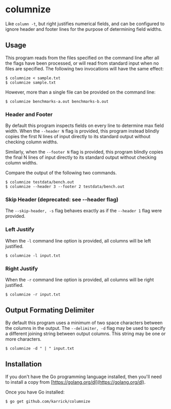 # columnize

Like `column -t`, but right justifies numerical fields, and can be
configured to ignore header and footer lines for the purpose of
determining field widths.

## Usage

This program reads from the files specified on the command line after
all the flags have been processed, or will read from standard input
when no files are specified. The following two invocations will have
the same effect:

    $ columnize < sample.txt
    $ columnize sample.txt

However, more than a single file can be provided on the command line:

    $ columnize benchmarks-a.out benchmarks-b.out

### Header and Footer

By default this program inspects fields on every line to determine max
field width. When the `--header N` flag is provided, this program
instead blindly copies the first N lines of input directly to its
standard output without checking column widths.

Similarly, when the `--footer N` flag is provided, this program
blindly copies the final N lines of input directly to its standard
output without checking column widths.

Compare the output of the following two commands.

    $ columnize testdata/bench.out
    $ columnize --header 3 --footer 2 testdata/bench.out

### Skip Header (deprecated: see --header flag)

The `--skip-header, -s` flag behaves exactly as if the `--header 1`
flag were provided.

### Left Justify

When the `-l` command line option is provided, all columns will be
left justified.

    $ columnize -l input.txt

### Right Justify

When the `-r` command line option is provided, all columns will be
right justified.

    $ columnize -r input.txt

## Output Formating Delimiter

By default this program uses a minimum of two space characters between
the columns in the output. The `--delimiter, -d` flag may be used to
specify a different joining string between output columns. This string
may be one or more characters.

    $ columnize -d " | " input.txt

## Installation

If you don't have the Go programming language installed, then you'll
need to install a copy from
[https://golang.org/dl](https://golang.org/dl).

Once you have Go installed:

    $ go get github.com/karrick/columnize
